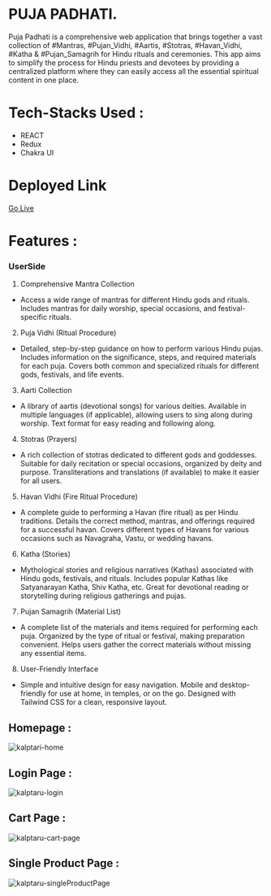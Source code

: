 # PUJA PADHATI.
Puja Padhati is a comprehensive web application that brings together a vast collection of #Mantras, #Pujan_Vidhi, #Aartis, #Stotras, #Havan_Vidhi, #Katha & #Pujan_Samagrih for Hindu rituals and ceremonies. This app aims to simplify the process for Hindu priests and devotees by providing a centralized platform where they can easily access all the essential spiritual content in one place.

# Tech-Stacks Used :
 - REACT
 - Redux
 - Chakra UI
 
 
 # Deployed Link
<a href="www.pujapadhati.com">Go Live</a>
 
 
 # Features :
 ### UserSide
1. Comprehensive Mantra Collection
- Access a wide range of mantras for different Hindu gods and rituals.
Includes mantras for daily worship, special occasions, and festival-specific rituals.

2. Puja Vidhi (Ritual Procedure)
- Detailed, step-by-step guidance on how to perform various Hindu pujas.
Includes information on the significance, steps, and required materials for each puja.
Covers both common and specialized rituals for different gods, festivals, and life events.

3. Aarti Collection
- A library of aartis (devotional songs) for various deities.
Available in multiple languages (if applicable), allowing users to sing along during worship.
Text format for easy reading and following along.

4. Stotras (Prayers)
- A rich collection of stotras dedicated to different gods and goddesses.
Suitable for daily recitation or special occasions, organized by deity and purpose.
Transliterations and translations (if available) to make it easier for all users.

5. Havan Vidhi (Fire Ritual Procedure)
- A complete guide to performing a Havan (fire ritual) as per Hindu traditions.
Details the correct method, mantras, and offerings required for a successful havan.
Covers different types of Havans for various occasions such as Navagraha, Vastu, or wedding havans.

6. Katha (Stories)
- Mythological stories and religious narratives (Kathas) associated with Hindu gods, festivals, and rituals.
Includes popular Kathas like Satyanarayan Katha, Shiv Katha, etc.
Great for devotional reading or storytelling during religious gatherings and pujas.

7. Pujan Samagrih (Material List)
- A complete list of the materials and items required for performing each puja.
Organized by the type of ritual or festival, making preparation convenient.
Helps users gather the correct materials without missing any essential items.

8. User-Friendly Interface
- Simple and intuitive design for easy navigation.
Mobile and desktop-friendly for use at home, in temples, or on the go.
Designed with Tailwind CSS for a clean, responsive layout.

## Homepage :
![kalptari-home](https://github.com/Pannakbhushana/amezon-clone/assets/112654188/77a14715-4c58-4ea9-a4fd-6adf89f773b9)

## Login Page :
![kalptaru-login](https://github.com/Pannakbhushana/amezon-clone/assets/112654188/f2dee4fe-ef7d-4eaa-b862-3bc0adccf968)


## Cart Page : 
![kalptaru-cart-page](https://github.com/Pannakbhushana/amezon-clone/assets/112654188/b0fc137e-8fc6-41e7-853e-9c2762fbcff1)

## Single Product Page : 
![kalptaru-singleProductPage](https://github.com/Pannakbhushana/amezon-clone/assets/112654188/7e836263-de51-44e0-a718-15dabbcfed88)




